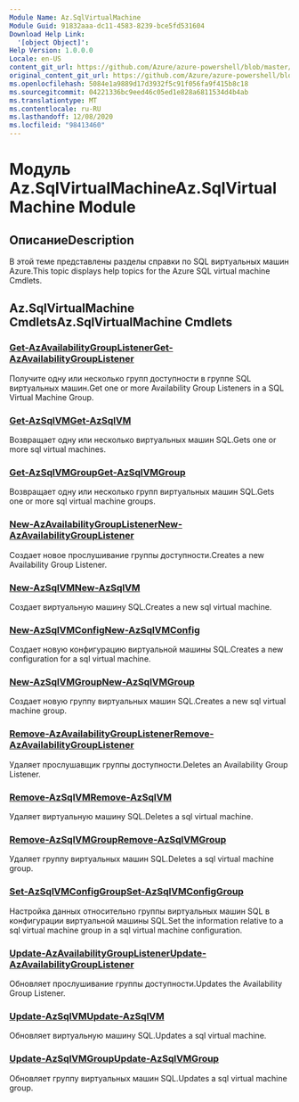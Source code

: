 ```yaml
---
Module Name: Az.SqlVirtualMachine
Module Guid: 91832aaa-dc11-4583-8239-bce5fd531604
Download Help Link:
  '[object Object]': 
Help Version: 1.0.0.0
Locale: en-US
content_git_url: https://github.com/Azure/azure-powershell/blob/master/src/SqlVirtualMachine/SqlVirtualMachine/help/Az.SqlVirtualMachine.md
original_content_git_url: https://github.com/Azure/azure-powershell/blob/master/src/SqlVirtualMachine/SqlVirtualMachine/help/Az.SqlVirtualMachine.md
ms.openlocfilehash: 5084e1a9889d17d3932f5c91f056fa9f415b8c18
ms.sourcegitcommit: 04221336bc9eed46c05ed1e828a6811534d4b4ab
ms.translationtype: MT
ms.contentlocale: ru-RU
ms.lasthandoff: 12/08/2020
ms.locfileid: "98413460"
---
```

# <span data-ttu-id="90b3e-101">Модуль Az.SqlVirtualMachine</span><span class="sxs-lookup"><span data-stu-id="90b3e-101">Az.SqlVirtualMachine Module</span></span>
## <span data-ttu-id="90b3e-102">Описание</span><span class="sxs-lookup"><span data-stu-id="90b3e-102">Description</span></span>
<span data-ttu-id="90b3e-103">В этой теме представлены разделы справки по SQL виртуальных машин Azure.</span><span class="sxs-lookup"><span data-stu-id="90b3e-103">This topic displays help topics for the Azure SQL virtual machine Cmdlets.</span></span>

## <span data-ttu-id="90b3e-104">Az.SqlVirtualMachine Cmdlets</span><span class="sxs-lookup"><span data-stu-id="90b3e-104">Az.SqlVirtualMachine Cmdlets</span></span>
### [<span data-ttu-id="90b3e-105">Get-AzAvailabilityGroupListener</span><span class="sxs-lookup"><span data-stu-id="90b3e-105">Get-AzAvailabilityGroupListener</span></span>](Get-AzAvailabilityGroupListener.md)
<span data-ttu-id="90b3e-106">Получите одну или несколько групп доступности в группе SQL виртуальных машин.</span><span class="sxs-lookup"><span data-stu-id="90b3e-106">Get one or more Availability Group Listeners in a SQL Virtual Machine Group.</span></span>

### [<span data-ttu-id="90b3e-107">Get-AzSqlVM</span><span class="sxs-lookup"><span data-stu-id="90b3e-107">Get-AzSqlVM</span></span>](Get-AzSqlVM.md)
<span data-ttu-id="90b3e-108">Возвращает одну или несколько виртуальных машин SQL.</span><span class="sxs-lookup"><span data-stu-id="90b3e-108">Gets one or more sql virtual machines.</span></span>

### [<span data-ttu-id="90b3e-109">Get-AzSqlVMGroup</span><span class="sxs-lookup"><span data-stu-id="90b3e-109">Get-AzSqlVMGroup</span></span>](Get-AzSqlVMGroup.md)
<span data-ttu-id="90b3e-110">Возвращает одну или несколько групп виртуальных машин SQL.</span><span class="sxs-lookup"><span data-stu-id="90b3e-110">Gets one or more sql virtual machine groups.</span></span>

### [<span data-ttu-id="90b3e-111">New-AzAvailabilityGroupListener</span><span class="sxs-lookup"><span data-stu-id="90b3e-111">New-AzAvailabilityGroupListener</span></span>](New-AzAvailabilityGroupListener.md)
<span data-ttu-id="90b3e-112">Создает новое прослушивание группы доступности.</span><span class="sxs-lookup"><span data-stu-id="90b3e-112">Creates a new Availability Group Listener.</span></span>

### [<span data-ttu-id="90b3e-113">New-AzSqlVM</span><span class="sxs-lookup"><span data-stu-id="90b3e-113">New-AzSqlVM</span></span>](New-AzSqlVM.md)
<span data-ttu-id="90b3e-114">Создает виртуальную машину SQL.</span><span class="sxs-lookup"><span data-stu-id="90b3e-114">Creates a new sql virtual machine.</span></span>

### [<span data-ttu-id="90b3e-115">New-AzSqlVMConfig</span><span class="sxs-lookup"><span data-stu-id="90b3e-115">New-AzSqlVMConfig</span></span>](New-AzSqlVMConfig.md)
<span data-ttu-id="90b3e-116">Создает новую конфигурацию виртуальной машины SQL.</span><span class="sxs-lookup"><span data-stu-id="90b3e-116">Creates a new configuration for a sql virtual machine.</span></span>

### [<span data-ttu-id="90b3e-117">New-AzSqlVMGroup</span><span class="sxs-lookup"><span data-stu-id="90b3e-117">New-AzSqlVMGroup</span></span>](New-AzSqlVMGroup.md)
<span data-ttu-id="90b3e-118">Создает новую группу виртуальных машин SQL.</span><span class="sxs-lookup"><span data-stu-id="90b3e-118">Creates a new sql virtual machine group.</span></span>

### [<span data-ttu-id="90b3e-119">Remove-AzAvailabilityGroupListener</span><span class="sxs-lookup"><span data-stu-id="90b3e-119">Remove-AzAvailabilityGroupListener</span></span>](Remove-AzAvailabilityGroupListener.md)
<span data-ttu-id="90b3e-120">Удаляет прослушавщик группы доступности.</span><span class="sxs-lookup"><span data-stu-id="90b3e-120">Deletes an Availability Group Listener.</span></span>

### [<span data-ttu-id="90b3e-121">Remove-AzSqlVM</span><span class="sxs-lookup"><span data-stu-id="90b3e-121">Remove-AzSqlVM</span></span>](Remove-AzSqlVM.md)
<span data-ttu-id="90b3e-122">Удаляет виртуальную машину SQL.</span><span class="sxs-lookup"><span data-stu-id="90b3e-122">Deletes a sql virtual machine.</span></span>

### [<span data-ttu-id="90b3e-123">Remove-AzSqlVMGroup</span><span class="sxs-lookup"><span data-stu-id="90b3e-123">Remove-AzSqlVMGroup</span></span>](Remove-AzSqlVMGroup.md)
<span data-ttu-id="90b3e-124">Удаляет группу виртуальных машин SQL.</span><span class="sxs-lookup"><span data-stu-id="90b3e-124">Deletes a sql virtual machine group.</span></span>

### [<span data-ttu-id="90b3e-125">Set-AzSqlVMConfigGroup</span><span class="sxs-lookup"><span data-stu-id="90b3e-125">Set-AzSqlVMConfigGroup</span></span>](Set-AzSqlVMConfigGroup.md)
<span data-ttu-id="90b3e-126">Настройка данных относительно группы виртуальных машин SQL в конфигурации виртуальной машины SQL.</span><span class="sxs-lookup"><span data-stu-id="90b3e-126">Set the information relative to a sql virtual machine group in a sql virtual machine configuration.</span></span>

### [<span data-ttu-id="90b3e-127">Update-AzAvailabilityGroupListener</span><span class="sxs-lookup"><span data-stu-id="90b3e-127">Update-AzAvailabilityGroupListener</span></span>](Update-AzAvailabilityGroupListener.md)
<span data-ttu-id="90b3e-128">Обновляет прослушивание группы доступности.</span><span class="sxs-lookup"><span data-stu-id="90b3e-128">Updates the Availability Group Listener.</span></span>

### [<span data-ttu-id="90b3e-129">Update-AzSqlVM</span><span class="sxs-lookup"><span data-stu-id="90b3e-129">Update-AzSqlVM</span></span>](Update-AzSqlVM.md)
<span data-ttu-id="90b3e-130">Обновляет виртуальную машину SQL.</span><span class="sxs-lookup"><span data-stu-id="90b3e-130">Updates a sql virtual machine.</span></span>

### [<span data-ttu-id="90b3e-131">Update-AzSqlVMGroup</span><span class="sxs-lookup"><span data-stu-id="90b3e-131">Update-AzSqlVMGroup</span></span>](Update-AzSqlVMGroup.md)
<span data-ttu-id="90b3e-132">Обновляет группу виртуальных машин SQL.</span><span class="sxs-lookup"><span data-stu-id="90b3e-132">Updates a sql virtual machine group.</span></span>

